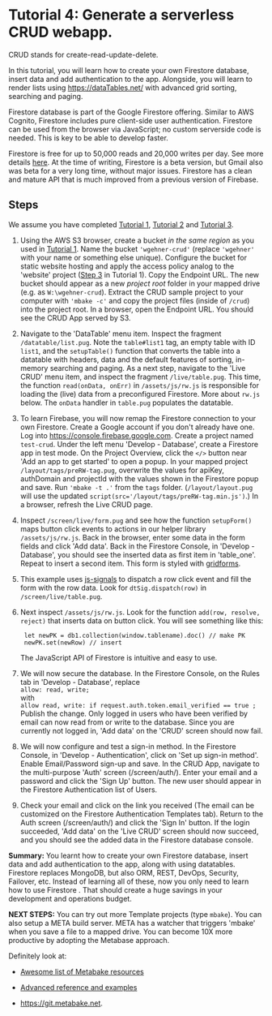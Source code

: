 
# Tutorial 4: Generate a serverless CRUD webapp.

CRUD stands for create-read-update-delete. 

In this tutorial, you will learn how to create your own Firestore database, insert data and add authentication to the app.  Alongside, you will learn to render lists using <a href='https://dataTables.net/' target='_blank'>https://dataTables.net/</a> with advanced grid sorting, searching and paging.

Firestore database is part of the Google Firestore offering. Similar to AWS Cognito, Firestore includes pure client-side user authentication. Firestore can be used from the browser via JavaScript; no custom serverside code is needed. This is key to be able to develop faster.

Firestore is free for up to 50,000 reads and 20,000 writes per day. See more details [here](https://firebase.google.com/docs/Firestore/quotas). At the time of writing, Firestore  is a beta version, but Gmail also was beta for a very long time, without major issues. Firestore  has a clean and mature API that is much improved from a previous version of Firebase. 

## Steps

We assume you have completed [Tutorial 1](/t1/), [Tutorial 2](/t2/) and [Tutorial 3](/t3/).

1. Using the AWS S3 browser, create a bucket _in the same region_ as you used in [Tutorial 1](/t1/). Name the bucket `'wgehner-crud'` (replace `'wgehner'` with your name or something else unique). Configure the bucket for static website hosting and apply the access policy analog to the 'website' project ([Step 3](/t1/#configure) in Tutorial 1). Copy the Endpoint URL. The new bucket should appear as a new _project root_ folder in your mapped drive (e.g. as `W:\wgehner-crud`). Extract the CRUD sample project to your computer with `'mbake -c'` and copy the project files (inside of `/crud`) into the project root. In a browser, open the Endpoint URL. You should see the CRUD App served by S3. 

2. Navigate to the 'DataTable' menu item. Inspect the fragment `/datatable/list.pug`. Note the `table#list1` tag, an empty table with ID `list1`, and the `setupTable()` function that converts the table into a datatable with headers, data and the default features of sorting, in-memory searching and paging. As a next step, navigate to the 'Live CRUD' menu item, and inspect the fragment `/live/table.pug`. This time, the function `read(onData, onErr)` in `/assets/js/rw.js` is responsible for loading the (live) data from a preconfigured Firestore. More about `rw.js` below. The `onData` handler in `table.pug` populates the datatable. 

3. To learn Firebase, you will now remap the Firestore connection to your own Firestore. Create a Google account if you don't already have one. Log into <https://console.firebase.google.com>. Create a project named `test-crud`. Under the left menu 'Develop - Database', create a Firestore  app in test mode.
On the Project Overview, click the `</>` button near 'Add an app to get started' to open a popup. In your mapped project `/layout/tags/preRW-tag.pug`, overwrite the values for apiKey, authDomain and projectId with the values shown in the Firestore popup and save. Run `'mbake -t .'` from the `tags` folder. (`/layout/layout.pug` will use the updated `script(src='/layout/tags/preRW-tag.min.js')`.) In a browser, refresh the Live CRUD page. 

4. Inspect `/screen/live/form.pug` and see how the function `setupForm()` maps button click events to actions in our helper library `/assets/js/rw.js`. Back in the browser, enter some data in the form fields and click 'Add data'. Back in the Firestore Console, in 'Develop - Database', you should see the inserted data as first item in 'table_one'. Repeat to insert a second item. This form is styled with [gridforms](http://kumailht.com/gridforms/).

5. This example uses [js-signals](http://millermedeiros.github.io/js-signals/) to dispatch a row click event and fill the form with the row data. Look for `dtSig.dispatch(row)` in `/screen/live/table.pug`. 

6. Next inspect `/assets/js/rw.js`. Look for the function `add(row, resolve, reject)` that inserts data on button click. You will see something like this:

		let newPK = db1.collection(window.tablename).doc() // make PK
		newPK.set(newRow) // insert

	The JavaScript API of Firestore  is intuitive and easy to use.

7. We will now secure the database. In the Firestore Console, on the Rules tab in 'Develop - Database', replace  
	`allow: read, write;`  
	with  
	`allow read, write: if request.auth.token.email_verified == true ;`  
	Publish the change. Only logged in users who have been verified by email can now read from or write to the database. Since you are currently not logged in, 'Add data' on the 'CRUD' screen should now fail.

8. We will now configure and test a sign-in method. In the Firestore Console, in 'Develop - Authentication', click on 'Set up sign-in method'. Enable Email/Password sign-up and save. In the CRUD App, navigate to the multi-purpose 'Auth' screen (/screen/auth/). Enter your email and a password and click the 'Sign Up' button. The new user should appear in the Firestore Authentication list of Users.

9. Check your email and click on the link you received (The email can be customized on the Firestore Authentication Templates tab). Return to the Auth screen (/screen/auth/) and click the 'Sign In' button. If the login succeeded, 'Add data' on the 'Live CRUD' screen should now succeed, and you should see the added data in the Firestore database console.

__Summary:__ You learnt how to create your own Firestore  database, insert data and add authentication to the app, along with using datatables.
Firestore  replaces MongoDB, but also ORM, REST, DevOps, Security, Failover, etc. Instead of learning all of these, now you only need to learn how to use Firestore . That should create a huge savings in your development and operations budget.

__NEXT STEPS:__ You can try out more Template projects (type `mbake`). You can also setup a META build server. META has a watcher that triggers 'mbake' when you save a file to a mapped drive. You can become 10X more productive by adopting the Metabase approach. 

Definitely look at:

- <a href='https://github.com/metabake/_mBake/tree/master/awesomeReference' target='_blank'>Awesome list of Metabake resources</a>

- [Advanced reference and examples](https://github.com/metabake/Meta/tree/master/advancedReference)

- <https://git.metabake.net>.



